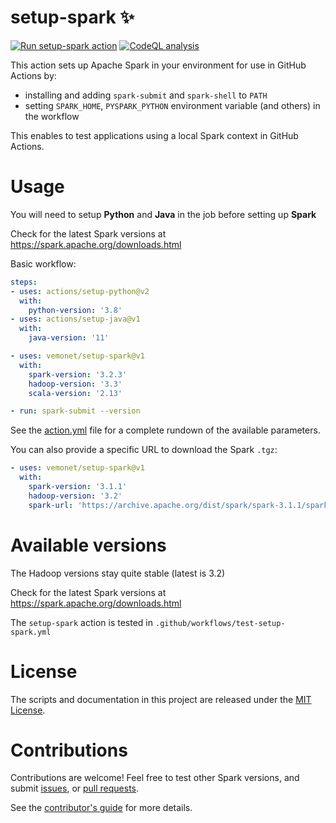 # setup-spark ✨

[![Run setup-spark action](https://github.com/vemonet/setup-spark/actions/workflows/test-setup-spark.yml/badge.svg)](https://github.com/vemonet/setup-spark/actions/workflows/test-setup-spark.yml) [![CodeQL analysis](https://github.com/vemonet/setup-spark/actions/workflows/codeql-analysis.yml/badge.svg)](https://github.com/vemonet/setup-spark/actions/workflows/codeql-analysis.yml)

This action sets up Apache Spark in your environment for use in GitHub Actions by:

- installing and adding `spark-submit` and `spark-shell` to `PATH`
- setting `SPARK_HOME`, `PYSPARK_PYTHON` environment variable (and others) in the workflow

This enables to test applications using a local Spark context in GitHub Actions.

# Usage

You will need to setup **Python** and **Java** in the job before setting up **Spark**

Check for the latest Spark versions at https://spark.apache.org/downloads.html

Basic workflow:
```yaml
steps:
- uses: actions/setup-python@v2
  with:
    python-version: '3.8'
- uses: actions/setup-java@v1
  with:
    java-version: '11'

- uses: vemonet/setup-spark@v1
  with:
    spark-version: '3.2.3'
    hadoop-version: '3.3'
    scala-version: '2.13'

- run: spark-submit --version
```

See the [action.yml](action.yml) file for a complete rundown of the available parameters.

You can also provide a specific URL to download the Spark `.tgz`:

```yaml
- uses: vemonet/setup-spark@v1
  with:
    spark-version: '3.1.1'
    hadoop-version: '3.2'
    spark-url: 'https://archive.apache.org/dist/spark/spark-3.1.1/spark-3.1.1-bin-hadoop3.2.tgz'
```

# Available versions

The Hadoop versions stay quite stable (latest is 3.2)

Check for the latest Spark versions at https://spark.apache.org/downloads.html

The `setup-spark` action is tested in `.github/workflows/test-setup-spark.yml`

# License

The scripts and documentation in this project are released under the [MIT License](LICENSE).

# Contributions

Contributions are welcome! Feel free to test other Spark versions, and submit [issues](/issues), or [pull requests](https://github.com/vemonet/setup-spark/blob/main/CONTRIBUTING.md).

See the [contributor's guide](https://github.com/vemonet/setup-spark/blob/main/CONTRIBUTING.md) for more details.